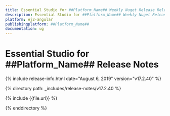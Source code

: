 ```yaml
---
title: Essential Studio for ##Platform_Name## Weekly Nuget Release Release Notes  
description: Essential Studio for ##Platform_Name## Weekly Nuget Release Release Notes  
platform: ej2-angular
publishingplatform: ##Platform_Name##
documentation: ug
---
```


# Essential Studio for  ##Platform_Name##  Release Notes  

{% include release-info.html date="August 6, 2019"   version="v17.2.40"  %} 

{% directory path: _includes/release-notes/v17.2.40 %}

{% include {{file.url}} %}

{% enddirectory %}
